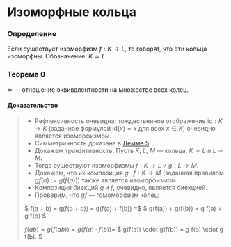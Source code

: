# Изоморфные кольца

### **Определение**

Если существует изоморфизм $f : K \to L$, то говорят, что эти кольца изоморфны.
Обозначение: $K \simeq L$.

### **Теорема 0**

$\simeq$ — отношение эквивалентности на множестве всех колец.

#### **Доказательство**

> + Рефлексивность очевидна: тождественное отображение $\text{id} : K \to K$
>   (заданное формулой $\text{id}(x) = x$ для всех $x \in K$)
>   очевидно является изоморфизмом.
> + Симметричность доказана в [Лемме 5](6.md#лемма-5).
> + Докажем транзитивность. Пусть $K$, $L$, $M$ — кольца,
>   $K \simeq L$ и $L \simeq M$.
> + Тогда существуют изоморфизмы $f : K \to L$ и $g : L \to M$.
> + Докажем, что их композиция $g \cdot f : K \to M$
>   (заданная правилом $g f(a) := g(f(a))$) также является изоморфизмом.
> + Композиция биекций $g$ и $f$, очевидно, является биекцией.
> + Проверим, что $g f$ — гомоморфизм колец:
>
> $ f(a + b) = g(f(a + b)) = g(f(a) + f(b)) =$
> $ g(f(a)) + g(f(b)) = g f(a) + g f(b) $
>
> $f(ab) = g(f(ab)) = g(f(a) \cdot f(b)) =$
> $ g(f(a)) \cdot g(f(b)) = g f(a) \cdot g f(b). $
